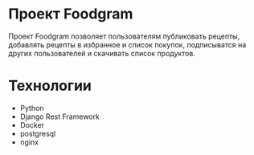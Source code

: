 # Проект Foodgram
Проект Foodgram позволяет пользователям публиковать рецепты, добавлять рецепты в избранное и список покупок, подписыватся на других пользователей и скачивать список продуктов.
# Технологии
- Python
- Django Rest Framework
- Docker
- postgresql
- nginx
